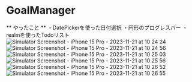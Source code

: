 # GoalManager
** やったこと **
・DatePickerを使った日付選択
・円形のプログレスバー
・realmを使ったTodoリスト
![Simulator Screenshot - iPhone 15 Pro - 2023-11-21 at 10 24 24](https://github.com/ryuto3384/GoalManager/assets/135288318/6b6b6192-3694-42d9-b8e3-3511f4aebc3e)
![Simulator Screenshot - iPhone 15 Pro - 2023-11-21 at 10 24 56](https://github.com/ryuto3384/GoalManager/assets/135288318/26bb7a7a-4942-408d-8c20-ac9ac037b27c)
![Simulator Screenshot - iPhone 15 Pro - 2023-11-21 at 10 25 03](https://github.com/ryuto3384/GoalManager/assets/135288318/3e7c2f2f-4f37-4dcc-914b-45d628a1aff2)
![Simulator Screenshot - iPhone 15 Pro - 2023-11-21 at 10 25 56](https://github.com/ryuto3384/GoalManager/assets/135288318/9107e796-4deb-403a-8644-d9c96868da95)
![Simulator Screenshot - iPhone 15 Pro - 2023-11-21 at 10 26 52](https://github.com/ryuto3384/GoalManager/assets/135288318/a2507c8b-524a-4b10-aca4-2c82f6c21579)
![Simulator Screenshot - iPhone 15 Pro - 2023-11-21 at 10 26 55](https://github.com/ryuto3384/GoalManager/assets/135288318/de7688bf-87da-4cd1-ae87-9b07b2530ca1)
